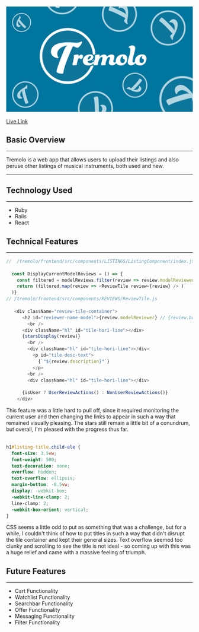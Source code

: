 
![Tremolo Splash](frontend/src/assets/Tremolo_Splash.png)

[Live Link](https://tremolo.onrender.com)

## Basic Overview
---
Tremolo is a web app that allows users to upload their listings and also peruse other listings of musical instruments, both used and new.

---
## Technology Used
---

* Ruby
* Rails
* React

## Technical Features
---
```js
//  /tremolo/frontend/src/components/LISTINGS/ListingComponent/index.js

  const DisplayCurrentModelReviews = () => {
    const filtered = modelReviews.filter(review => review.modelReviewedId === listing.modelId)
    return (filtered.map(review => <ReviewTile review={review} /> )
  )}
// /tremolo/frontend/src/components/REVIEWS/ReviewTile.js

   <div className="review-tile-container">
      <h2 id="reviewer-name-model">{review.modelReviewer} // {review.brandName} // {review.modelReviewed}</h2>
        <br />
      <div className="hl" id="tile-hori-line"></div>
      {starsDisplay(review)}          
        <br />
        <div className="hl" id="tile-hori-line"></div>
          <p id="tile-desc-text">
            {`"${review.description}"`}
          </p>
        <br />
        <div className="hl" id="tile-hori-line"></div>

      {isUser ? UserReviewActions() : NonUserReviewActions()}
    </div>

```

This feature was a little hard to pull off, since it required monitoring the current user and then changing the links to appear in such a way that remained visually pleasing. The stars still remain a little bit of a conundrum, but overall, I'm pleased with the progress thus far.

``` css

h1#listing-title.child-ele {
  font-size: 3.5vw;
  font-weight: 500;
  text-decoration: none;
  overflow: hidden;
  text-overflow: ellipsis;
  margin-bottom: -8.5vw;
  display: -webkit-box;
  -webkit-line-clamp: 2;
  line-clamp: 2;
  -webkit-box-orient: vertical;
}

```

CSS seems a little odd to put as something that was a challenge, but for a while, I couldn't think of how to put titles in such a way that didn't disrupt the tile container and kept their general sizes. Text overflow seemed too clunky and scrolling to see the title is not ideal - so coming up with this was a huge relief and came with a massive feeling of triumph.



## Future Features
---
* Cart Functionality
* Watchlist Functionality
* Searchbar Functionality
* Offer Functionality
* Messaging Functionality
* Filter Functionality
